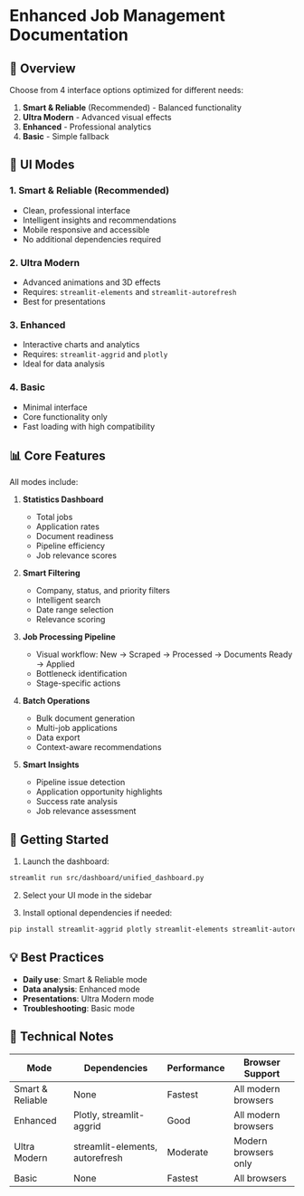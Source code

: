 # Enhanced Job Management Documentation

## 🎯 Overview

Choose from 4 interface options optimized for different needs:

1. **Smart & Reliable** (Recommended) - Balanced functionality
2. **Ultra Modern** - Advanced visual effects  
3. **Enhanced** - Professional analytics
4. **Basic** - Simple fallback

## 🎨 UI Modes

### 1. Smart & Reliable (Recommended)
- Clean, professional interface
- Intelligent insights and recommendations
- Mobile responsive and accessible
- No additional dependencies required

### 2. Ultra Modern
- Advanced animations and 3D effects
- Requires: `streamlit-elements` and `streamlit-autorefresh`
- Best for presentations

### 3. Enhanced
- Interactive charts and analytics
- Requires: `streamlit-aggrid` and `plotly`
- Ideal for data analysis

### 4. Basic
- Minimal interface
- Core functionality only
- Fast loading with high compatibility

## 📊 Core Features

All modes include:

1. **Statistics Dashboard**
   - Total jobs
   - Application rates
   - Document readiness
   - Pipeline efficiency
   - Job relevance scores

2. **Smart Filtering**
   - Company, status, and priority filters
   - Intelligent search
   - Date range selection
   - Relevance scoring

3. **Job Processing Pipeline**
   - Visual workflow: New → Scraped → Processed → Documents Ready → Applied
   - Bottleneck identification
   - Stage-specific actions

4. **Batch Operations**
   - Bulk document generation
   - Multi-job applications
   - Data export
   - Context-aware recommendations

5. **Smart Insights**
   - Pipeline issue detection
   - Application opportunity highlights
   - Success rate analysis
   - Job relevance assessment

## 🚀 Getting Started

1. Launch the dashboard:
```bash
streamlit run src/dashboard/unified_dashboard.py
```

2. Select your UI mode in the sidebar

3. Install optional dependencies if needed:
```bash
pip install streamlit-aggrid plotly streamlit-elements streamlit-autorefresh
```

## 💡 Best Practices

- **Daily use**: Smart & Reliable mode
- **Data analysis**: Enhanced mode
- **Presentations**: Ultra Modern mode
- **Troubleshooting**: Basic mode

## 🔧 Technical Notes

| Mode             | Dependencies                  | Performance | Browser Support      |
|------------------|-------------------------------|-------------|----------------------|
| Smart & Reliable | None                          | Fastest     | All modern browsers  |
| Enhanced         | Plotly, streamlit-aggrid      | Good        | All modern browsers  |
| Ultra Modern     | streamlit-elements, autorefresh | Moderate    | Modern browsers only |
| Basic            | None                          | Fastest     | All browsers        |